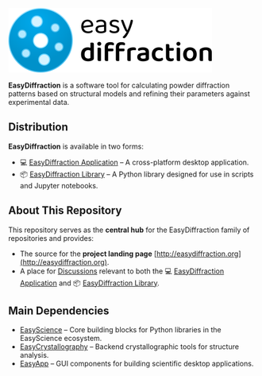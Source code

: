 <p align='left'>
  <picture>
    <!-- light mode logo -->
    <source media='(prefers-color-scheme: light)' srcset='https://raw.githubusercontent.com/EasyScience/BrandingResources/refs/heads/master/EasyDiffraction/logos/ed-logo_light.svg'>
    <!-- dark mode logo -->
    <source media='(prefers-color-scheme: dark)' srcset='https://raw.githubusercontent.com/EasyScience/BrandingResources/refs/heads/master/EasyDiffraction/logos/ed-logo_dark.svg'>
    <!-- default logo == light mode logo -->
    <img src='https://raw.githubusercontent.com/EasyScience/BrandingResources/refs/heads/master/EasyDiffraction/logos/ed-logo_light.svg' alt='EasyDiffraction'>
  </picture>
</p>

**EasyDiffraction** is a software tool for calculating powder diffraction patterns based on structural models and refining their parameters against experimental data.

## **Distribution**

**EasyDiffraction** is available in two forms:
- 💻 [EasyDiffraction Application] – A cross-platform desktop application.
- 📦 [EasyDiffraction Library] – A Python library designed for use in scripts and Jupyter notebooks.

## **About This Repository**
This repository serves as the **central hub** for the EasyDiffraction family of repositories and provides:
- The source for the **project landing page** [http://easydiffraction.org](http://easydiffraction.org).
- A place for [Discussions] relevant to both the 💻 [EasyDiffraction Application] and 📦 [EasyDiffraction Library].

## **Main Dependencies**
- [EasyScience] – Core building blocks for Python libraries in the EasyScience ecosystem.
- [EasyCrystallography] – Backend crystallographic tools for structure analysis.
- [EasyApp] – GUI components for building scientific desktop applications.


<!-- prettier-ignore-start -->
[EasyApp]: https://github.com/EasyScience/EasyApp
[EasyCrystallography]: https://github.com/EasyScience/easyCrystallography
[EasyDiffraction Library]: https://github.com/EasyScience/EasyDiffractionLib
[EasyDiffraction Application]: https://github.com/EasyScience/EasyDiffractionApp
[EasyScience]: https://github.com/EasyScience/EasyScience
[Discussions]: https://github.com/EasyScience/EasyDiffraction/discussions
<!-- prettier-ignore-end -->
